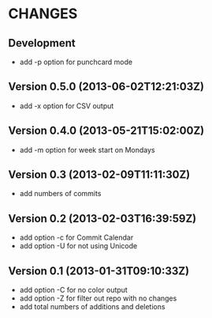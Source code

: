CHANGES
=======

## Development

* add -p option for punchcard mode

## Version 0.5.0 (2013-06-02T12:21:03Z)

 * add -x option for CSV output

## Version 0.4.0 (2013-05-21T15:02:00Z)

 * add -m option for week start on Mondays

## Version 0.3 (2013-02-09T11:11:30Z)

 * add numbers of commits

## Version 0.2 (2013-02-03T16:39:59Z)

 * add option -c for Commit Calendar
 * add option -U for not using Unicode

## Version 0.1 (2013-01-31T09:10:33Z)

 * add option -C for no color output
 * add option -Z for filter out repo with no changes
 * add total numbers of additions and deletions
